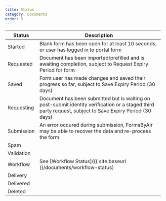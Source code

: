 ```yaml
---
title: Status
category: Documents
order: 3
---
```


|Status|Description|
|---|---|
|Started|Blank form has been open for at least 10 seconds, or user has logged in to portal form|
|Requested|Document has been imported/prefilled and is awaiting completion, subject to Request Expiry Period for form|
|Saved|Form user has made changes and saved their progress so far, subject to Save Expiry Period (30 days)|
|Requesting|Document has been submitted but is waiting on post-submit identity verification or a staged third party request, subject to Save Expiry Period (30 days)|
|Submission|An error occured during submission, FormsByAir may be able to recover the data and re-process the form|
|Spam||
|Validation||
|Workflow|See [Workflow Status]({{ site.baseurl }}/documents/workflow-status)|
|Delivery||
|Delivered||
|Deleted||
